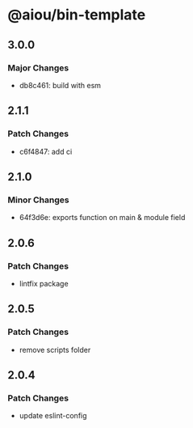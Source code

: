 # @aiou/bin-template

## 3.0.0

### Major Changes

- db8c461: build with esm

## 2.1.1

### Patch Changes

- c6f4847: add ci

## 2.1.0

### Minor Changes

- 64f3d6e: exports function on main & module field

## 2.0.6

### Patch Changes

- lintfix package

## 2.0.5

### Patch Changes

- remove scripts folder

## 2.0.4

### Patch Changes

- update eslint-config
